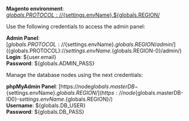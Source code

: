 **Magento environment**: [${globals.PROTOCOL}://${settings.envName}.${globals.REGION/](${globals.PROTOCOL}://${settings.envName}.${globals.REGION}/)

Use the following credentials to access the admin panel:

**Admin Panel**: [${globals.PROTOCOL}://${settings.envName}.${globals.REGION}/admin/](${globals.PROTOCOL}://${settings.envName}.${globals.REGION-0}/admin/)  
**Login**: ${user.email}  
**Password**: ${globals.ADMIN_PASS}  

Manage the database nodes using the next credentials:

**phpMyAdmin Panel**: [https://node${globals.masterDB}-${settings.envName}.${globals.REGION}/](https://node${globals.masterDB-ID0}-${settings.envName}.${globals.REGION}/)  
**Username**: ${globals.DB_USER}    
**Password**: ${globals.DB_PASS}  

